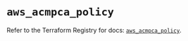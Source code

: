 # `aws_acmpca_policy`

Refer to the Terraform Registry for docs: [`aws_acmpca_policy`](https://registry.terraform.io/providers/hashicorp/aws/5.89.0/docs/resources/acmpca_policy).
